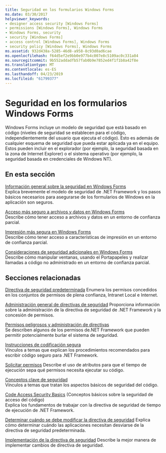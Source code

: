 ```yaml
---
title: Seguridad en los formularios Windows Forms
ms.date: 03/30/2017
helpviewer_keywords:
- designer access security [Windows Forms]
- permissions [Windows Forms], Windows Forms
- Windows Forms, security
- security [Windows Forms]
- access control [Windows Forms], Windows Forms
- security policy [Windows Forms], Windows Forms
ms.assetid: 932d438a-5285-46d8-a958-8c93d0ad6cae
ms.openlocfilehash: f64d5ef2e9bb0e977b4c007e8c5109ac0c331a84
ms.sourcegitcommit: 9b552addadfb57fab0b9e7852ed4f1f1b8a42f8e
ms.translationtype: MT
ms.contentlocale: es-ES
ms.lasthandoff: 04/23/2019
ms.locfileid: "61799377"
---
```

# <a name="windows-forms-security"></a>Seguridad en los formularios Windows Forms
Windows Forms incluye un modelo de seguridad que está basado en código (niveles de seguridad se establecen para el código, independientemente del usuario que ejecuta el código). Esto es además de cualquier esquema de seguridad que pueda estar aplicada ya en el equipo. Estos pueden incluir en el explorador (por ejemplo, la seguridad basada en la zona de Internet Explorer) o el sistema operativo (por ejemplo, la seguridad basada en credenciales de Windows NT).  
  
## <a name="in-this-section"></a>En esta sección  
 [Información general sobre la seguridad en Windows Forms](security-in-windows-forms-overview.md)  
 Explica brevemente el modelo de seguridad de .NET Framework y los pasos básicos necesarios para asegurarse de los formularios de Windows en la aplicación son seguros.  
  
 [Acceso más seguro a archivos y datos en Windows Forms](more-secure-file-and-data-access-in-windows-forms.md)  
 Describe cómo tener acceso a archivos y datos en un entorno de confianza parcial.  
  
 [Impresión más segura en Windows Forms](more-secure-printing-in-windows-forms.md)  
 Describe cómo tener acceso a características de impresión en un entorno de confianza parcial.  
  
 [Consideraciones de seguridad adicionales en Windows Forms](additional-security-considerations-in-windows-forms.md)  
 Describe cómo manipular ventanas, usando el Portapapeles y realizar llamadas a código no administrado en un entorno de confianza parcial.  
  
## <a name="related-sections"></a>Secciones relacionadas  
 [Directiva de seguridad predeterminada](https://docs.microsoft.com/previous-versions/dotnet/netframework-4.0/03kwzyfc(v=vs.100))  
 Enumera los permisos concedidos en los conjuntos de permisos de plena confianza, Intranet Local e Internet.  
  
 [Administración general de directivas de seguridad](https://docs.microsoft.com/previous-versions/dotnet/netframework-4.0/ed5htz45(v=vs.100))  
 Proporciona información sobre la administración de la directiva de seguridad de .NET Framework y la concesión de permisos.  
  
 [Permisos peligrosos y administración de directivas](../misc/dangerous-permissions-and-policy-administration.md)  
 Se describen algunos de los permisos de.NET Framework que pueden permitir potencialmente burlar el sistema de seguridad.  
  
 [Instrucciones de codificación segura](../../standard/security/secure-coding-guidelines.md)  
 Vínculos a temas que explican los procedimientos recomendados para escribir código seguro para .NET Framework.  
  
 [Solicitar permisos](https://docs.microsoft.com/previous-versions/dotnet/netframework-4.0/yd267cce(v=vs.100))  
 Describe el uso de atributos para que el tiempo de ejecución sepa qué permisos necesita ejecutar su código.  
  
 [Conceptos clave de seguridad](../../standard/security/key-security-concepts.md)  
 Vínculos a temas que tratan los aspectos básicos de seguridad del código.  
  
 [Code Access Security Basics](../misc/code-access-security-basics.md) (Conceptos básicos sobre la seguridad de acceso del código)  
 Explica los fundamentos de trabajar con la directiva de seguridad de tiempo de ejecución de .NET Framework.  
  
 [Determinar cuándo se debe modificar la directiva de seguridad](https://docs.microsoft.com/previous-versions/dotnet/netframework-4.0/xky659fc(v=vs.100))  
 Explica cómo determinar cuándo las aplicaciones necesitan desviarse de la directiva de seguridad predeterminada.  
  
 [Implementación de la directiva de seguridad](https://docs.microsoft.com/previous-versions/dotnet/netframework-4.0/13wcxx6y(v=vs.100))  
 Describe la mejor manera de implementar cambios de directiva de seguridad.
